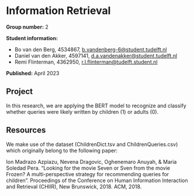 # Information Retrieval 
**Group number:** 2

**Student information:**
- Bo van den Berg, 4534867, b.vandenberg-6@student.tudelft.nl
- Daniel van den Akker, 4597141, d.a.vandenakker@student.tudelft.nl
- Remi Flinterman, 4362950, r.l.flinterman@tudelft.student.nl

**Published:** April 2023

## Project
In this research, we are applying the BERT model to recognize and classify whether queries were likely written by children (1) or adults (0).

## Resources
We make use of the dataset (ChildrenDict.tsv and ChildrenQueries.csv) which originally belong to the following paper:

Ion Madrazo Azpiazu, Nevena Dragovic, Oghenemaro Anuyah, & Maria Soledad Pera. “Looking for the movie Seven or Sven from the movie Frozen? A multi-perspective strategy for recommending queries for children”. Proceedings of the Conference on Human Information Interaction and Retrieval (CHIIR), New Brunswick, 2018. ACM, 2018.
